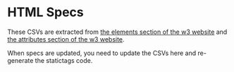 # HTML Specs

These CSVs are extracted from [the elements section of the w3 website](https://www.w3.org/TR/html5/index.html#elements-1) and [the attributes section of the w3 website](https://www.w3.org/TR/html5/index.html#attributes-1).

When specs are updated, you need to update the CSVs here and re-generate the statictags code.
